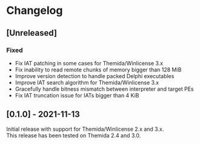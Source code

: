 # Changelog

## [Unreleased]
### Fixed
- Fix IAT patching in some cases for Themida/Winlicense 3.x
- Fix inability to read remote chunks of memory bigger than 128 MiB
- Improve version detection to handle packed Delphi executables
- Improve IAT search algorithm for Themida/Winlicense 3.x
- Gracefully handle bitness mismatch between interpreter and target PEs
- Fix IAT truncation issue for IATs bigger than 4 KiB

## [0.1.0] - 2021-11-13

Initial release with support for Themida/Winlicense 2.x and 3.x.  
This release has been tested on Themida 2.4 and 3.0.
